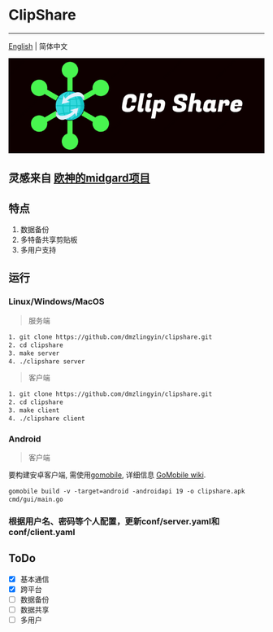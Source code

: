 # ClipShare

---

[English](README.md) | 简体中文

![image clipshare](./docs/clipshare.png)

## 灵感来自 [欧神的midgard项目](https://github.com/changkun/midgard)

## 特点

1. 数据备份
2. 多特备共享剪贴板
3. 多用户支持

## 运行
### Linux/Windows/MacOS

> 服务端

```shell
1. git clone https://github.com/dmzlingyin/clipshare.git
2. cd clipshare
3. make server
4. ./clipshare server
```
> 客户端

```shell
1. git clone https://github.com/dmzlingyin/clipshare.git
2. cd clipshare
3. make client
4. ./clipshare client
```

### Android
> 客户端

要构建安卓客户端, 需使用[gomobile](https://golang.org/x/mobile), 详细信息 [GoMobile wiki](https://github.com/golang/go/wiki/Mobile).
```shell
gomobile build -v -target=android -androidapi 19 -o clipshare.apk cmd/gui/main.go
```

### **根据用户名、密码等个人配置，更新conf/server.yaml和conf/client.yaml**

## ToDo

- [x] 基本通信
- [x] 跨平台
- [ ] 数据备份
- [ ] 数据共享
- [ ] 多用户

